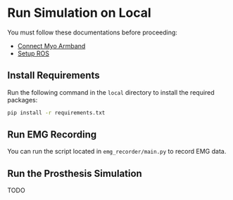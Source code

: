 # Run Simulation on Local

You must follow these documentations before proceeding: 
- [Connect Myo Armband](../docs/local/connect_myo_armband.md)
- [Setup ROS](../docs/local/setup_ros.md)

## Install Requirements

Run the following command in the `local` directory to install the required packages:

```bash
pip install -r requirements.txt
```

## Run EMG Recording

You can run the script located in `emg_recorder/main.py` to record EMG data.

## Run the Prosthesis Simulation

TODO